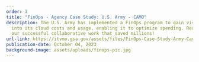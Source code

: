 ```yaml
---
order: 3
title: "FinOps - Agency Case Study: U.S. Army - CAMO"
description: The U.S. Army has implemented a FinOps program to gain visibility
  into its cloud costs and usage, enabling it to optimize spending. Read about
  our successful collaborative work that saved millions!
url-link: https://itvmo.gsa.gov/assets/files/FinOps-Case-Study-Army-Camo.pdf
publication-date: October 04, 2023
background-image: assets/uploads/finops-pic.jpg
---
```

